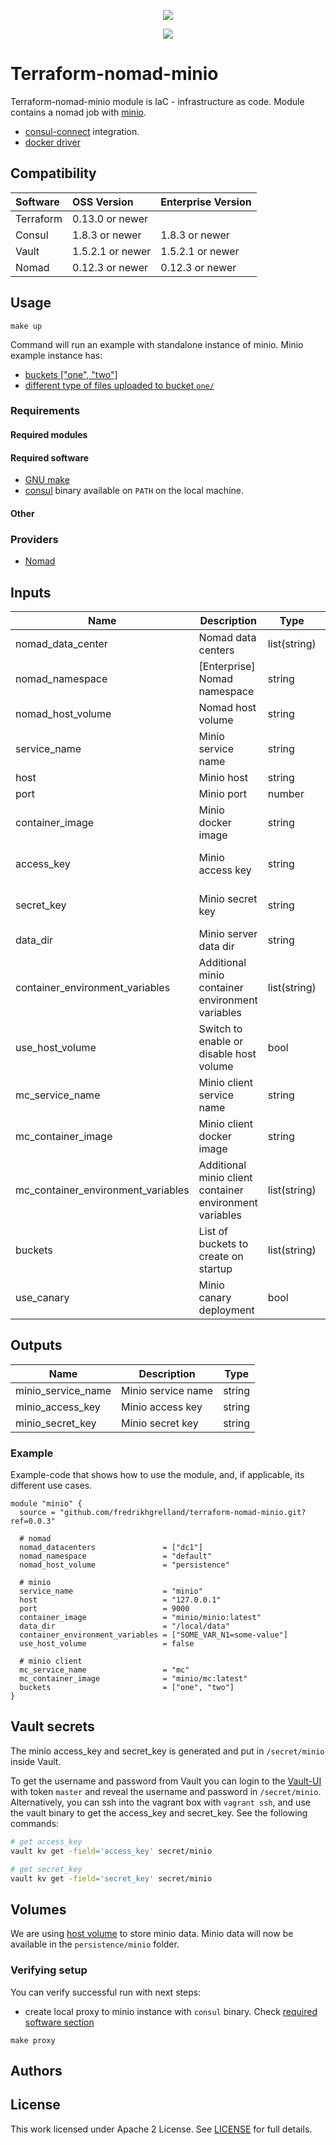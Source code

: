 <!-- markdownlint-disable MD041 -->
<p align="center"><a href="https://github.com/fredrikhgrelland/vagrant-hashistack-template" alt="Built on"><img src="https://img.shields.io/badge/Built%20from%20template-Vagrant--hashistack--template-blue?style=for-the-badge&logo=github"/></a><p align="center"><a href="https://github.com/fredrikhgrelland/vagrant-hashistack" alt="Built on"><img src="https://img.shields.io/badge/Powered%20by%20-Vagrant--hashistack-orange?style=for-the-badge&logo=vagrant"/></a></p></p>

# Terraform-nomad-minio

Terraform-nomad-minio module is IaC - infrastructure as code. Module contains a nomad job with [minio](https://min.io).
- [consul-connect](https://www.consul.io/docs/connect) integration.
- [docker driver](https://www.nomadproject.io/docs/drivers/docker.html)

## Compatibility
|Software|OSS Version|Enterprise Version|
|:--|:--|:--|
|Terraform|0.13.0 or newer||
|Consul|1.8.3 or newer|1.8.3 or newer|
|Vault|1.5.2.1 or newer|1.5.2.1 or newer|
|Nomad|0.12.3 or newer|0.12.3 or newer|

## Usage
```text
make up
```

Command will run an example with standalone instance of minio.
Minio example instance has:
- [buckets ["one", "two"]](./example/main.tf)
- [different type of files uploaded to bucket `one/`](./dev/ansible/04_upload_files.yml)

### Requirements

#### Required modules

#### Required software
- [GNU make](https://man7.org/linux/man-pages/man1/make.1.html)
- [consul](https://releases.hashicorp.com/consul/) binary available on `PATH` on the local machine.

#### Other

### Providers
- [Nomad](https://registry.terraform.io/providers/hashicorp/nomad/latest/docs)

## Inputs
| Name | Description | Type | Default | Required |
|------|-------------|------|---------|:--------:|
| nomad\_data\_center | Nomad data centers | list(string) | ["dc1"] | yes |
| nomad\_namespace | [Enterprise] Nomad namespace | string | "default" | yes |
| nomad\_host\_volume | Nomad host volume | string | "persistence" | no |
| service\_name | Minio service name | string | "minio" | yes |
| host | Minio host | string | "127.0.0.1" | yes |
| port | Minio port | number | 9000 | yes |
| container\_image | Minio docker image | string | "minio/minio:latest" | yes |
| access\_key | Minio access key | string | dynamically generated secrets with Vault  | yes |
| secret\_key | Minio secret key | string | dynamically generated secrets with Vault | yes |
| data\_dir | Minio server data dir | string | "/local/data" | yes |
| container\_environment\_variables | Additional minio container environment variables | list(string) | [] | no |
| use\_host\_volume | Switch to enable or disable host volume | bool | false | no |
| mc\_service\_name | Minio client service name | string | "mc" | yes |
| mc\_container\_image | Minio client docker image | string | "minio/mc:latest" | yes |
| mc\_container\_environment\_variables | Additional minio client container environment variables | list(string) | [] | no |
| buckets | List of buckets to create on startup | list(string) | [] | no |
| use\_canary | Minio canary deployment | bool | false | no |


## Outputs
| Name | Description | Type |
|------|-------------|------|
| minio\_service\_name | Minio service name | string |
| minio\_access\_key | Minio access key | string |
| minio\_secret\_key | Minio secret key | string |


### Example
Example-code that shows how to use the module, and, if applicable, its different use cases.

```hcl-terraform
module "minio" {
  source = "github.com/fredrikhgrelland/terraform-nomad-minio.git?ref=0.0.3"

  # nomad
  nomad_datacenters               = ["dc1"]
  nomad_namespace                 = "default"
  nomad_host_volume               = "persistence"

  # minio
  service_name                    = "minio"
  host                            = "127.0.0.1"
  port                            = 9000
  container_image                 = "minio/minio:latest"
  data_dir                        = "/local/data"
  container_environment_variables = ["SOME_VAR_N1=some-value"]
  use_host_volume                 = false

  # minio client
  mc_service_name                 = "mc"
  mc_container_image              = "minio/mc:latest"
  buckets                         = ["one", "two"]
}
```
## Vault secrets
The minio access_key and secret_key is generated and put in `/secret/minio` inside Vault.

To get the username and password from Vault you can login to the [Vault-UI](http://localhost:8200/) with token `master` and reveal the username and password in `/secret/minio`.
Alternatively, you can ssh into the vagrant box with `vagrant ssh`, and use the vault binary to get the access_key and secret_key. See the following commands:
```sh
# get access_key
vault kv get -field='access_key' secret/minio

# get secret_key
vault kv get -field='secret_key' secret/minio
```
## Volumes
We are using [host volume](https://www.nomadproject.io/docs/job-specification/volume) to store minio data.
Minio data will now be available in the `persistence/minio` folder.


### Verifying setup

You can verify successful run with next steps:

* create local proxy to minio instance with `consul` binary. Check [required software section](#required-software)

```text
make proxy
```

## Authors

## License
This work licensed under Apache 2 License. See [LICENSE](./LICENSE) for full details.
